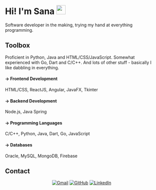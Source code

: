 
<!--
**sanaa-khan/sanaa-khan** is a ✨ _special_ ✨ repository because its `README.md` (this file) appears on your GitHub profile.

Here are some ideas to get you started:

- 🔭 I’m currently working on ...
- 🌱 I’m currently learning ...
- 👯 I’m looking to collaborate on ...
- 🤔 I’m looking for help with ...
- 💬 Ask me about ...
- 📫 How to reach me: ...
- 😄 Pronouns: ...
- ⚡ Fun fact: ...
-->

# Hi! I'm Sana <img src="https://media.giphy.com/media/hvRJCLFzcasrR4ia7z/giphy.gif" width="30">
<p> Software developer in the making, trying my hand at everything programming. </p>

## Toolbox
<!-- <p align="left">
	 
<img alt="Python" src="https://img.shields.io/badge/python%20-%2314354C.svg?&style=for-the-badge&logo=python&logoColor=white"/>
<img alt="Git" src="https://img.shields.io/badge/git%20-%23F05033.svg?&style=for-the-badge&logo=git&logoColor=white"/>
<img alt="Jupyter" src="https://img.shields.io/badge/Jupyter%20-%23F37626.svg?&style=for-the-badge&logo=Jupyter&logoColor=white" />
<img alt="Keras" src="https://img.shields.io/badge/Keras%20-%23D00000.svg?&style=for-the-badge&logo=Keras&logoColor=white"/>
<img alt="NumPy" src="https://img.shields.io/badge/numpy%20-%23013243.svg?&style=for-the-badge&logo=numpy&logoColor=white" />

</p> -->

Proficient in Python, Java and HTML/CSS/JavaScript. Somewhat experienced with Go, Dart and C/C++. And lots of other stuff - basically I like dabbling in everything.

#### -> Frontend Development
HTML/CSS, ReactJS, Angular, JavaFX, Tkinter

#### -> Backend Development
Node.js, Java Spring

#### -> Programming Languages
C/C++, Python, Java, Dart, Go, JavaScript

#### -> Databases
Oracle, MySQL, MongoDB, Firebase

<!-- ## Stats
<p align="center">
    <a href="https://github.com/anuraghazra/github-readme-stats"><img alt="Sana's Github Stats" src="https://github-readme-stats.vercel.app/api?username=sanaa-khan&theme=github_dark" height="192px"/></a>
  </p> -->
  
## Contact
<p align="center">
	<a href="mailto:sanakahnn@gmail.com"><img src="https://img.icons8.com/bubbles/50/000000/gmail.png" alt="Gmail"/></a>
	<a href="https://github.com/sanaa-khan"><img src="https://img.icons8.com/bubbles/50/000000/github.png" alt="GitHub"/></a>
	<a href="https://www.linkedin.com/in/sana-khan-95a9771b3/"><img src="https://img.icons8.com/bubbles/50/000000/linkedin.png" alt="LinkedIn"/></a>
	
</p>
